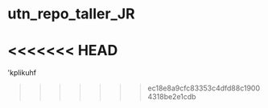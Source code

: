 # utn_repo_taller_JR
<<<<<<< HEAD
=======
'kplikuhf
>>>>>>> ec18e8a9cfc83353c4dfd88c19004318be2e1cdb
